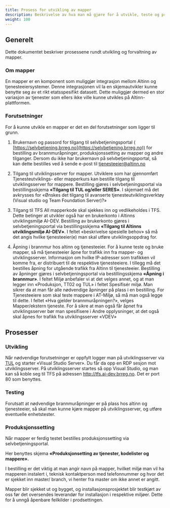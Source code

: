 ```yaml
---
title: Prosess for utvikling av mapper
description: Beskrivelse av hva man må gjøre for å utvikle, teste og produksjonssette en mapper
weight: 100
---
```


## Generelt

Dette dokumentet beskriver prosessene rundt utvikling og forvaltning av mapper.

### Om mapper

En mapper er en komponent som muliggjør integrasjon mellom Altinn og tjenesteeiersystemer.  Denne integrasjonen vil la en skjemautvikler kunne benytte seg av et rikt etatsspesifikt datasett. Dette muliggjør dermed en stor variasjon av tjenester som ellers ikke ville kunne utvikles på Altinn-plattformen.

### Forutsetninger

For å kunne utvikle en mapper er det en del forutsetninger som ligger til grunn.

1. Brukernavn og passord for tilgang til selvbetjeningsportal ( [https://selvbetjening.brreg.no](https://selvbetjening.brreg.no)) for bestilling av brannmuråpninger, produksjonssetting av mapper og andre tilganger.
Dersom du ikke har brukernavn på selvbetjeningsportal, så kan dette bestilles ved å sende e-post til [tjenesteeier@altinn.no](mailto:tjenesteeier@altinn.no)

2. Tilgang til utviklingsserver for mapper.
Utviklere som har gjennomført Tjenesteutviklings- eller mapperkurs kan bestille tilgang til utviklingsserver for mappere. Bestilling gjøres i selvbetjeningsportal via bestillingsskjema **«Tilgang til TUL og/eller SERES»**. I skjemaet må det avkrysses for «Ønskes det tilgang til avanserte tjenesteutviklingsverktøy (Visual studio og Team Foundation Server)?»

3. Tilgang til TFS
All mapperkode skal sjekkes inn og vedlikeholdes i TFS. Dette betinger at utvikler også har en brukerkonto i Altinns utviklingsmiljø AI-DEV. Bestilling av brukerkonto  gjøres i selvbetjeningsportal via bestillingsskjema **«Tilgang til Altinns utviklingsmiljø AI-DEV»**.
I feltet «beskrivelse spesielle behov» så må det angis hvilke tjenesteeier(e) man skal utføre utviklingsoppdrag for.

1. Åpning i brannmur hos altinn og tjenesteeier.
For å kunne teste og bruke mapper, så må tjenesteeier åpne for trafikk inn fra mapper- og utviklingsserver. Informasjon om hvilke IP-adresser som trafikken vil komme fra, er distribuert til de respektive tjenesteeiere.
I tillegg må det bestilles åpning for utgående trafikk fra Altinn til tjenesteeier.
Bestilling av åpninger gjøres i selvbetjeningsportal via bestillingsskjema **«Åpning i brannmur»**.
I feltet Miljø anbefaler vi at det velges annet, og at man legger inn «Produksjon, TT02 og TUL» i feltet Spesifisér miljø. Man sikrer da at man får alle nødvendige åpninger på plass i en bestilling. For Tjenesteeiere som skal teste mappere i AT-Miljø, så må man også legge til dette.
I feltet «Hva gjelder brannmuråpningen?», velges Mapper/ekstern tjeneste.
For å sikre at man også får åpnet fra utviklingsserver bør man spesifisere i Andre opplysninger, at det også skal åpnes for trafikk fra utviklingsserver «VDEV»



## Prosesser

### Utvikling

Når nødvendige forutsetninger er oppfylt logger man på utviklingsserver via [TUL](https://tul.altinn.no) og starter «Visual Studio Server». Du får da opp en RDP sesjon mot utviklingsserver.
På utviklingsserver startes så opp Visual Studio, og man kan så koble seg til TFS på adressen http://tfs.ai-dev.brreg.no. Det er port 80 som benyttes.

### Testing

Forutsatt at nødvendige brannmuråpninger er på plass hos altinn og tjenesteeier, så skal man kunne kjøre mapper på utviklingsserver, og utføre eventuelle enhetstester.

### Produksjonssetting

Når mapper er ferdig testet bestilles produksjonssetting via selvbetjeningsportal.

Her benyttes skjema **«Produksjonsetting av tjenester, kodelister og mappere».**

I bestilling er det viktig at man angir navn på mapper, hvilket miljø man vil ha mapperen instalert i, teknisk kontaktperson med telefonnummer og hvor det er sjekket inn master/ branch, vi henter fra master om ikke annet er angitt.

Mapper blir sjekket ut og bygget, og installasjonsprosjektet blir testkjørt av oss før det oversendes leverandør for installasjon i respektive miljøer. Dette for å unngå åpenbare feilkilder i prodsettingen.